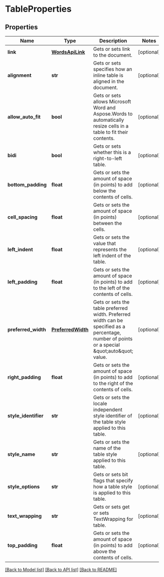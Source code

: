 # TableProperties

## Properties
Name | Type | Description | Notes
------------ | ------------- | ------------- | -------------
**link** | [**WordsApiLink**](WordsApiLink.md) | Gets or sets link to the document. | [optional] 
**alignment** | **str** | Gets or sets specifies how an inline table is aligned in the document. | [optional] 
**allow_auto_fit** | **bool** | Gets or sets allows Microsoft Word and Aspose.Words to automatically resize cells in a table to fit their contents. | [optional] 
**bidi** | **bool** | Gets or sets whether this is a right-to-left table. | [optional] 
**bottom_padding** | **float** | Gets or sets the amount of space (in points) to add below the contents of cells. | [optional] 
**cell_spacing** | **float** | Gets or sets the amount of space (in points) between the cells. | [optional] 
**left_indent** | **float** | Gets or sets the value that represents the left indent of the table. | [optional] 
**left_padding** | **float** | Gets or sets the amount of space (in points) to add to the left of the contents of cells. | [optional] 
**preferred_width** | [**PreferredWidth**](PreferredWidth.md) | Gets or sets the table preferred width. Preferred width can be specified as a percentage, number of points or a special \&quot;auto\&quot; value. | [optional] 
**right_padding** | **float** | Gets or sets the amount of space (in points) to add to the right of the contents of cells. | [optional] 
**style_identifier** | **str** | Gets or sets the locale independent style identifier of the table style applied to this table. | [optional] 
**style_name** | **str** | Gets or sets the name of the table style applied to this table. | [optional] 
**style_options** | **str** | Gets or sets bit flags that specify how a table style is applied to this table. | [optional] 
**text_wrapping** | **str** | Gets or sets get or sets TextWrapping for table. | [optional] 
**top_padding** | **float** | Gets or sets the amount of space (in points) to add above the contents of cells. | [optional] 

[[Back to Model list]](../README.md#documentation-for-models) [[Back to API list]](../README.md#documentation-for-api-endpoints) [[Back to README]](../README.md)


